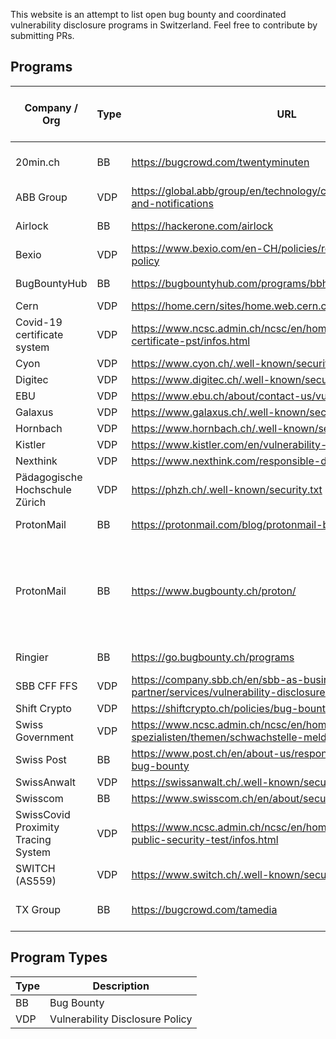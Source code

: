 This website is an attempt to list open bug bounty and coordinated vulnerability disclosure programs in Switzerland. Feel free to contribute by submitting PRs.

## Programs

Company / Org | Type          | URL          | Visibility    | Scope        | CH Legal Safe Harbor | Notes / Comments
------------- | ------------- | ------------ | ------------- | ------------ | -------------------- | ----------------
20min.ch | BB | https://bugcrowd.com/twentyminuten | public | selected systems | no | US based Legal Safe Harbor
ABB Group | VDP | https://global.abb/group/en/technology/cyber-security/alerts-and-notifications |  |  |  |
Airlock | BB | https://hackerone.com/airlock | semi-public | selected systems |  |
Bexio | VDP | https://www.bexio.com/en-CH/policies/responsible-disclosure-policy |  |  |  |
BugBountyHub | BB | https://bugbountyhub.com/programs/bbh | public | selected systems | yes |
Cern | VDP | https://home.cern/sites/home.web.cern.ch/files/security.txt |  |  |  |
Covid-19 certificate system | VDP | https://www.ncsc.admin.ch/ncsc/en/home/dokumentation/covid-certificate-pst/infos.html |  |  | yes |
Cyon | VDP | https://www.cyon.ch/.well-known/security.txt |  |  |  |
Digitec | VDP | https://www.digitec.ch/.well-known/security.txt |  |  |  |
EBU | VDP | https://www.ebu.ch/about/contact-us/vulnerability-disclosure |  |  |  |
Galaxus | VDP | https://www.galaxus.ch/.well-known/security.txt |  |  |  |
Hornbach | VDP | https://www.hornbach.ch/.well-known/security.txt |  |  |  |
Kistler | VDP | https://www.kistler.com/en/vulnerability-disclosure-policy/ |  |  | yes |
Nexthink | VDP | https://www.nexthink.com/responsible-disclosure-policy/ |  |  |  |
Pädagogische Hochschule Zürich | VDP | https://phzh.ch/.well-known/security.txt |  |  |  |
ProtonMail | BB | https://protonmail.com/blog/protonmail-bug-bounty-program/ | public | selected systems | no |
ProtonMail | BB | https://www.bugbounty.ch/proton/ | semi-public | selected systems | yes | semi-private incubator to scale up the existing, public program
Ringier | BB | https://go.bugbounty.ch/programs | semi-public | selected systems | yes |
SBB CFF FFS | VDP | https://company.sbb.ch/en/sbb-as-business-partner/services/vulnerability-disclosure-policy.html |  |  | yes |
Shift Crypto | VDP | https://shiftcrypto.ch/policies/bug-bounty-policy/ |  |  |  |
Swiss Government | VDP | https://www.ncsc.admin.ch/ncsc/en/home/infos-fuer/infos-it-spezialisten/themen/schwachstelle-melden.html |  |  |  |
Swiss Post | BB | https://www.post.ch/en/about-us/responsibility/swiss-post-bug-bounty | public | selected systems | yes |
SwissAnwalt | VDP | https://swissanwalt.ch/.well-known/security.txt |  |  |  |
Swisscom | BB | https://www.swisscom.ch/en/about/security/bug-bounty.html | public | organization | no |
SwissCovid Proximity Tracing System | VDP | https://www.ncsc.admin.ch/ncsc/en/home/dokumentation/covid-public-security-test/infos.html |  |  | yes |
SWITCH (AS559) | VDP | https://www.switch.ch/.well-known/security.txt |  |  |  |
TX Group | BB | https://bugcrowd.com/tamedia | public | selected systems | no | US based Legal Safe Harbor


## Program Types

Type | Description
---- | -----------
BB   | Bug Bounty
VDP  | Vulnerability Disclosure Policy
